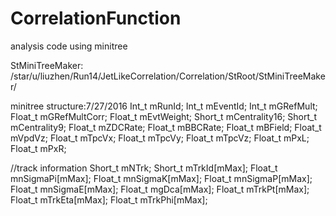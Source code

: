 # CorrelationFunction
analysis code using minitree

StMiniTreeMaker:
/star/u/liuzhen/Run14/JetLikeCorrelation/Correlation/StRoot/StMiniTreeMaker/

minitree structure:7/27/2016
Int_t    mRunId;
Int_t    mEventId;
Int_t    mGRefMult;
Float_t    mGRefMultCorr;
Float_t    mEvtWeight;
Short_t    mCentrality16;
Short_t    mCentrality9;
Float_t  mZDCRate;
Float_t  mBBCRate;
Float_t  mBField;
Float_t  mVpdVz;
Float_t  mTpcVx;
Float_t  mTpcVy;
Float_t  mTpcVz;
Float_t  mPxL;
Float_t  mPxR;

//track information
Short_t    mNTrk;
Short_t    mTrkId[mMax];
Float_t    mnSigmaPi[mMax];
Float_t    mnSigmaK[mMax];
Float_t    mnSigmaP[mMax];
Float_t    mnSigmaE[mMax];
Float_t    mgDca[mMax];
Float_t  mTrkPt[mMax];
Float_t  mTrkEta[mMax];
Float_t  mTrkPhi[mMax];


